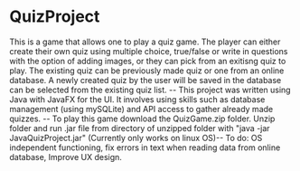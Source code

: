 # QuizProject

This is a game that allows one to play a quiz game. The player can either create their own quiz using multiple choice, true/false or write in questions with the option of adding images, or they can pick from an exitisng quiz to play. The existing quiz can be previously made quiz or one from an online database. A newly created quiz by the user will be saved in the database can be selected from the existing quiz list. -- 
This project was written using Java with JavaFX for the UI. It involves using skills such as database management (using mySQLite) and API access to gather already made quizzes. -- 
To play this game download the QuizGame.zip folder. Unzip folder and run .jar file from directory of unzipped folder with "java -jar JavaQuizProject.jar" (Currently only works on linux OS)-- To do: OS independent functioning, fix errors in text when reading data from online database, Improve UX design.
